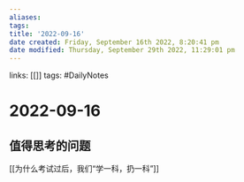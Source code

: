 ```yaml
---
aliases: 
tags: 
title: '2022-09-16'
date created: Friday, September 16th 2022, 8:20:41 pm
date modified: Thursday, September 29th 2022, 11:29:01 pm
---
```

links: [[]]
tags: #DailyNotes 

# 2022-09-16

## 值得思考的问题
[[为什么考试过后，我们“学一科，扔一科”]]


